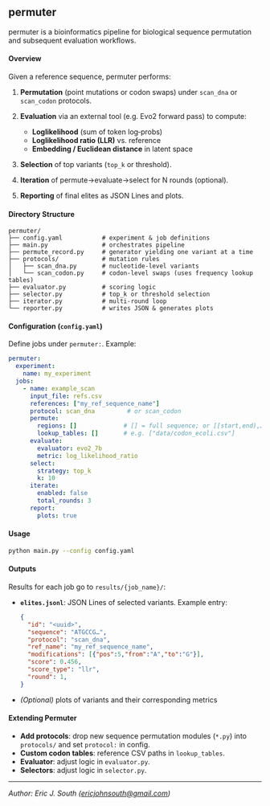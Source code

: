 ## permuter

permuter is a bioinformatics pipeline for biological sequence permutation and subsequent evaluation workflows.

#### Overview

Given a reference sequence, permuter performs:

1. **Permutation** (point mutations or codon swaps) under `scan_dna` or `scan_codon` protocols.
2. **Evaluation** via an external tool (e.g. Evo2 forward pass) to compute:

   * **Log­likelihood** (sum of token log‑probs)
   * **Log­likelihood ratio (LLR)** vs. reference
   * **Embedding / Euclidean distance** in latent space
3. **Selection** of top variants (`top_k` or threshold).
4. **Iteration** of permute→evaluate→select for N rounds (optional).
5. **Reporting** of final elites as JSON Lines and plots.

#### Directory Structure

```
permuter/
├── config.yaml           # experiment & job definitions
├── main.py               # orchestrates pipeline
├── permute_record.py     # generator yielding one variant at a time
├── protocols/            # mutation rules
│   ├── scan_dna.py       # nucleotide‐level variants
│   └── scan_codon.py     # codon‐level swaps (uses frequency lookup tables)
├── evaluator.py          # scoring logic
├── selector.py           # top_k or threshold selection
├── iterator.py           # multi‐round loop
└── reporter.py           # writes JSON & generates plots
```

#### Configuration (`config.yaml`)

Define jobs under `permuter:`. Example:

```yaml
permuter:
  experiment:
    name: my_experiment
  jobs:
    - name: example_scan
      input_file: refs.csv
      references: ["my_ref_sequence_name"]
      protocol: scan_dna         # or scan_codon
      permute:
        regions: []             # [] = full sequence; or [[start,end),…]
        lookup_tables: []       # e.g. ["data/codon_ecoli.csv"]
      evaluate:
        evaluator: evo2_7b
        metric: log_likelihood_ratio
      select:
        strategy: top_k
        k: 10
      iterate:
        enabled: false
        total_rounds: 3
      report:
        plots: true
```

#### Usage

```bash
python main.py --config config.yaml
```

#### Outputs

Results for each job go to `results/{job_name}/`:

* **`elites.jsonl`**: JSON Lines of selected variants. Example entry:

  ```json
  {
    "id": "<uuid>",
    "sequence": "ATGCCG…",
    "protocol": "scan_dna",
    "ref_name": "my_ref_sequence_name",
    "modifications": [{"pos":5,"from":"A","to":"G"}],
    "score": 0.456,
    "score_type": "llr",
    "round": 1,
  }
  ```

* *(Optional)* plots of variants and their corresponding metrics

#### Extending Permuter

* **Add protocols**: drop new sequence permutation modules (`*.py`) into `protocols/` and set `protocol:` in config.
* **Custom codon tables**: reference CSV paths in `lookup_tables`.
* **Evaluator**: adjust logic in `evaluator.py`.
* **Selectors**: adjust logic in `selector.py`.

---

*Author: Eric J. South (ericjohnsouth@gmail.com)*

